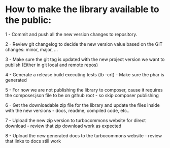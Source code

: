 # How to make the library available to the public:

1 - Commit and push all the new version changes to repository.

2 - Review git changelog to decide the new version value based on the GIT changes: minor, major, ...

3 - Make sure the git tag is updated with the new project version we want to publish
    (Either in git local and remote repos)

4 - Generate a release build executing tests (tb -crt)
	 - Make sure the phar is generated

5 - For now we are not publishing the library to composer, cause it requires the composer.json file to be on github root
	- so skip composer publishing

6 - Get the downloadable zip file for the library and update the files inside with the new versions
	- docs, readme, compiled code, etc..
	
7 - Upload the new zip version to turbocommons website for direct download
	- review that zip download work as expected

8 - Upload the new generated docs to the turbocommons website
	- review that links to docs still work